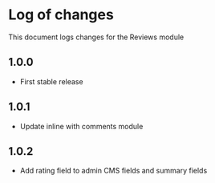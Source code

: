 # Log of changes

This document logs changes for the Reviews module

## 1.0.0

* First stable release

## 1.0.1

* Update inline with comments module

## 1.0.2

* Add rating field to admin CMS fields and summary fields